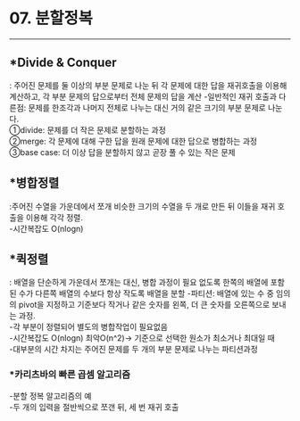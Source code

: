 # 07. 분할정복  
---------------

   
     
     
## *Divide & Conquer
: 주어진 문제를 둘 이상의 부분 문제로 나눈 뒤 각 문제에 대한 답을 재귀호출을 이용해 계산하고, 각 부분 문제의 답으로부터 전체 문제의 답을 계산
-일반적인 재귀 호출과 다른점: 문제를 한조각과 나머지 전체로 나누는 대신 거의 같은 크기의 부분 문제로 나눈다.  
➀divide: 문제를 더 작은 문제로 분할하는 과정  
➁merge: 각 문제에 대해 구한 답을 원래 문제에 대한 답으로 병합하는 과정  
➂base case: 더 이상 답을 분할하지 않고 곧장 풀 수 있는 작은 문제   
    
## *병합정렬  
:주어진 수열을 가운데에서 쪼개 비슷한 크기의 수열을 두 개로 만든 뒤 이들을 재귀 호출을 이용해 각각 정렬.  
-시간복잡도 O(nlogn)  
  
## *퀵정렬  
: 배열을 단순하게 가운데서 쪼개는 대신, 병합 과정이 필요 없도록 한쪽의 배열에 포함된 수가 다른쪽 배열의 수보다 항상 작도록 배열을 분할
-파티션: 배열에 있는 수 중 임의의 pivot을 지정하고 기준보다 작거나 같은 숫자를 왼쪽, 더 큰 숫자를 오른쪽으로 보내는 과정.   
-각 부분이 정렬되어 별도의 병합작업이 필요없음  
-시간복잡도 O(nlogn)  최악O(n^2)-> 기준으로 선택한 원소가 최소거나 최대일 때   
-대부분의 시간 차지는 주어진 문제를 두 개의 부분 문제로 나누는 파티션과정  
  
### *카리츠바의 빠른 곱셈 알고리즘  
-분할 정복 알고리즘의 예  
-두 개의 입력을 절반씩으로 쪼갠 뒤, 세 번 재귀 호출  
